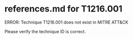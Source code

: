 # references.md for T1216.001

ERROR: Technique T1216.001 does not exist in MITRE ATT&CK

Please verify the technique ID is correct.